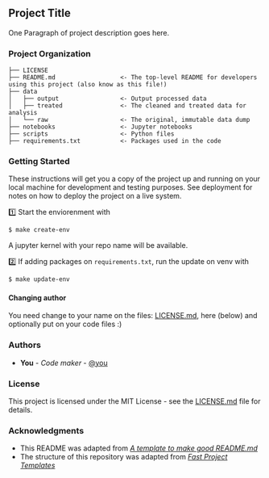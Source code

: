 ## Project Title

One Paragraph of project description goes here.

### Project Organization

    ├── LICENSE
    ├── README.md                  <- The top-level README for developers using this project (also know as this file!)
    ├── data
    │   ├── output                 <- Output processed data
    │   ├── treated                <- The cleaned and treated data for analysis
    │   └── raw                    <- The original, immutable data dump
    ├── notebooks                  <- Jupyter notebooks
    ├── scripts                    <- Python files
    ├── requirements.txt           <- Packages used in the code

### Getting Started

These instructions will get you a copy of the project up and running on your local machine for development and testing purposes. See deployment for notes on how to deploy the project on a live system.

1️⃣ Start the enviorenment with

```bash
$ make create-env
```

A jupyter kernel with your repo name will be available.

2️⃣ If adding packages on `requirements.txt`, run the update on venv with

```bash
$ make update-env
```

#### Changing author

You need change to your name on the files: [LICENSE.md](LICENSE.md), here (below) and optionally put on your code files :)

### Authors

* **You** - *Code maker* - [@you](https://github.com/@you)

### License

This project is licensed under the MIT License - see the [LICENSE.md](LICENSE.md) file for details.

### Acknowledgments

* This README was adapted from [*A template to make good README.md*](https://gist.github.com/PurpleBooth/109311bb0361f32d87a2)
* The structure of this repository was adapted from [*Fast Project Templates*](https://github.com/JoaoCarabetta/project-templates)


